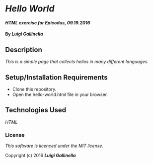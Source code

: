 # _Hello World_

#### _HTML exercise for Epicodus, 09.19.2016_

#### By _**Luigi Gallinella**_

## Description

_This is a simple page that collects hellos in many different languages._

## Setup/Installation Requirements

* Clone this repository.
* Open the hello-world.html file in your browser.

## Technologies Used

_HTML_

### License

*This software is licenced under the MIT license.*

Copyright (c) 2016 **_Luigi Gallinella_**
